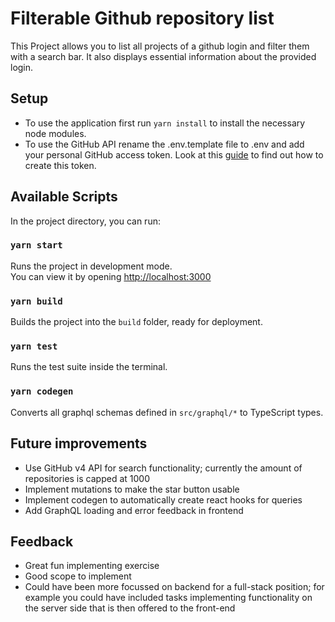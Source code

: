 # Filterable Github repository list

This Project allows you to list all projects of a github login and filter them with a search bar. It also displays essential information about the provided login.

## Setup

- To use the application first run `yarn install` to install the necessary node modules.
- To use the GitHub API rename the .env.template file to .env and add your personal GitHub access token. Look at this [guide](https://docs.github.com/en/authentication/keeping-your-account-and-data-secure/creating-a-personal-access-token) to find out how to create this token.

## Available Scripts

In the project directory, you can run:

### `yarn start`

Runs the project in development mode.\
You can view it by opening [http://localhost:3000](http://localhost:3000)

### `yarn build`

Builds the project into the `build` folder, ready for deployment.

### `yarn test`

Runs the test suite inside the terminal.

### `yarn codegen`

Converts all graphql schemas defined in `src/graphql/*` to TypeScript types.


## Future improvements

- Use GitHub v4 API for search functionality; currently the amount of repositories is capped at 1000
- Implement mutations to make the star button usable
- Implement codegen to automatically create react hooks for queries
- Add GraphQL loading and error feedback in frontend


## Feedback

- Great fun implementing exercise
- Good scope to implement
- Could have been more focussed on backend for a full-stack position; for example you could have included tasks implementing functionality on the server side that is then offered to the front-end